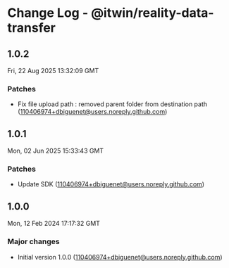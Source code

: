 # Change Log - @itwin/reality-data-transfer

<!-- This log was last generated on Fri, 22 Aug 2025 13:32:09 GMT and should not be manually modified. -->

<!-- Start content -->

## 1.0.2

Fri, 22 Aug 2025 13:32:09 GMT

### Patches

- Fix file upload path : removed parent folder from destination path (110406974+dbiguenet@users.noreply.github.com)

## 1.0.1

Mon, 02 Jun 2025 15:33:43 GMT

### Patches

- Update SDK (110406974+dbiguenet@users.noreply.github.com)

## 1.0.0

Mon, 12 Feb 2024 17:17:32 GMT

### Major changes

- Initial version 1.0.0 (110406974+dbiguenet@users.noreply.github.com)

